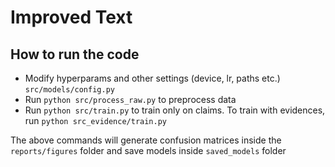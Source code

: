Improved Text
==============================

## How to run the code

- Modify hyperparams and other settings (device, lr, paths etc.) `src/models/config.py`
- Run `python src/process_raw.py` to preprocess data
- Run `python src/train.py` to train only on claims. To train with evidences, run `python src_evidence/train.py`

The above commands will generate confusion matrices inside the `reports/figures` folder and save models inside `saved_models` folder
